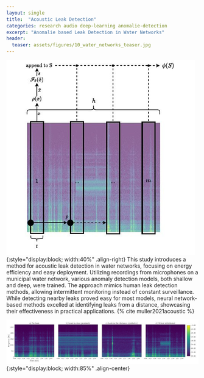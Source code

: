 ```yaml
---
layout: single
title:  "Acoustic Leak Detection"
categories: research audio deep-learning anomalie-detection 
excerpt: "Anomalie based Leak Detection in Water Networks"
header:
  teaser: assets/figures/10_water_networks_teaser.jpg
---
```


![Approach](\assets\figures\10_water_networks_approach.jpg){:style="display:block; width:40%" .align-right}
This study introduces a method for acoustic leak detection in water networks, focusing on energy efficiency and easy deployment. Utilizing recordings from microphones on a municipal water network, various anomaly detection models, both shallow and deep, were trained. The approach mimics human leak detection methods, allowing intermittent monitoring instead of constant surveillance. While detecting nearby leaks proved easy for most models, neural network-based methods excelled at identifying leaks from a distance, showcasing their effectiveness in practical applications.
{% cite muller2021acoustic %}

![Leak-Mels](\assets\figures\10_water_networks_mel.jpg){:style="display:block; width:85%" .align-center}

